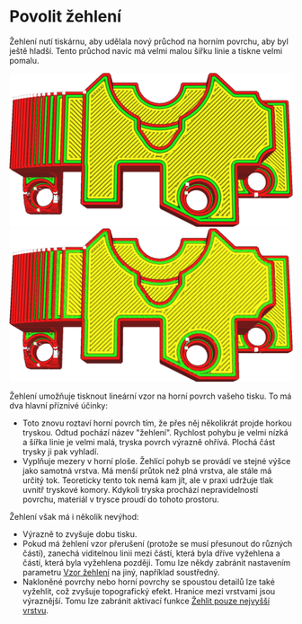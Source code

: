 Povolit žehlení
====
Žehlení nutí tiskárnu, aby udělala nový průchod na horním povrchu, aby byl ještě hladší. Tento průchod navíc má velmi malou šířku linie a tiskne velmi pomalu.

![Normální tisk, při pohledu shora](../../../articles/images/ironing_enabled_disabled.png)
![S aktivovaným žehlením si všimněte jemných čar nahoře](../../../articles/images/ironing_enabled_enabled.png)

Žehlení umožňuje tisknout lineární vzor na horní povrch vašeho tisku. To má dva hlavní příznivé účinky:
* Toto znovu roztaví horní povrch tím, že přes něj několikrát projde horkou tryskou. Odtud pochází název "žehlení". Rychlost pohybu je velmi nízká a šířka linie je velmi malá, tryska povrch výrazně ohřívá. Plochá část trysky ji pak vyhladí.
* Vyplňuje mezery v horní ploše. Žehlící pohyb se provádí ve stejné výšce jako samotná vrstva. Má menší průtok než plná vrstva, ale stále má určitý tok. Teoreticky tento tok nemá kam jít, ale v praxi udržuje tlak uvnitř tryskové komory. Kdykoli tryska prochází nepravidelností povrchu, materiál v trysce proudí do tohoto prostoru.

Žehlení však má i několik nevýhod:
* Výrazně to zvyšuje dobu tisku.
* Pokud má žehlení vzor přerušení (protože se musí přesunout do různých částí), zanechá viditelnou linii mezi částí, která byla dříve vyžehlena a částí, která byla vyžehlena později. Tomu lze někdy zabránit nastavením parametru [Vzor žehlení](ironing_pattern.md) na jiný, například soustředný.
* Nakloněné povrchy nebo horní povrchy se spoustou detailů lze také vyžehlit, což zvyšuje topografický efekt. Hranice mezi vrstvami jsou výraznější. Tomu lze zabránit aktivací funkce [Žehlit pouze nejvyšší vrstvu](ironing_only_highest_layer.md).